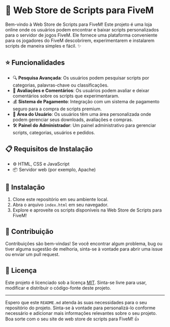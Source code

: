 # 🚀 Web Store de Scripts para FiveM

Bem-vindo à Web Store de Scripts para FiveM! Este projeto é uma loja online onde os usuários podem encontrar e baixar scripts personalizados para o servidor de jogos FiveM. Ele fornece uma plataforma conveniente para os jogadores do FiveM descobrirem, experimentarem e instalarem scripts de maneira simples e fácil. ✨

## ⭐ Funcionalidades

- 🔍 **Pesquisa Avançada**: Os usuários podem pesquisar scripts por categorias, palavras-chave ou classificações.
- 📝 **Avaliações e Comentários**: Os usuários podem avaliar e deixar comentários sobre os scripts que experimentaram.
- 💰 **Sistema de Pagamento**: Integração com um sistema de pagamento seguro para a compra de scripts premium.
- 👤 **Área do Usuário**: Os usuários têm uma área personalizada onde podem gerenciar seus downloads, avaliações e compras.
- 🛠️ **Painel do Administrador**: Um painel administrativo para gerenciar scripts, categorias, usuários e pedidos.

## 📋 Requisitos de Instalação

- ⚙️ HTML, CSS e JavaScript
- 📦 Servidor web (por exemplo, Apache)

## 🚀 Instalação

1. Clone este repositório em seu ambiente local.
2. Abra o arquivo `index.html` em seu navegador.
3. Explore e aproveite os scripts disponíveis na Web Store de Scripts para FiveM!

## 🤝 Contribuição

Contribuições são bem-vindas! Se você encontrar algum problema, bug ou tiver alguma sugestão de melhoria, sinta-se à vontade para abrir uma issue ou enviar um pull request.

## 📄 Licença

Este projeto é licenciado sob a licença [MIT](https://opensource.org/licenses/MIT). Sinta-se livre para usar, modificar e distribuir o código-fonte deste projeto.

---

Espero que este `README.md` atenda às suas necessidades para o seu repositório do projeto. Sinta-se à vontade para personalizá-lo conforme necessário e adicionar mais informações relevantes sobre o seu projeto. Boa sorte com o seu site de web store de scripts para FiveM! 👍
